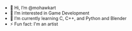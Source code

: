 - 👋 Hi, I’m @mohawkart 
- 👀 I’m interested in Game Development
- 🌱 I’m currently learning C, C++, and Python and Blender
- ⚡ Fun fact: I'm an artist

<!---
mohawkart/mohawkart is a ✨ special ✨ repository because its `README.md` (this file) appears on your GitHub profile.
You can click the Preview link to take a look at your changes.
--->
